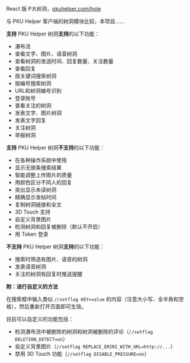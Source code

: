 React 版 P大树洞，[pkuhelper.com/hole](http://pkuhelper.com/hole/)

与 PKU Helper 客户端的树洞模块比较，本项目……

**支持** PKU Helper 树洞**支持**的以下功能：

- 瀑布流
- 查看文字、图片、语音树洞
- 查看树洞的发送时间、回复数量、关注数量
- 查看回复
- 按关键词搜索树洞
- 按编号搜索树洞
- URL和树洞编号识别
- 登录账号
- 查看关注的树洞
- 发表文字、图片树洞
- 发表文字回复
- 关注树洞
- 举报树洞

**支持** PKU Helper 树洞**不支持**的以下功能：

- 在各种操作系统中使用
- 显示无限条搜索结果
- 智能调整上传图片的质量
- 用颜色区分不同人的回复
- 突出显示未读树洞
- 精确显示发帖时间
- 复制树洞链接和全文
- 3D Touch 支持
- 自定义背景图片
- 检测树洞和回复被删除（默认不开启）
- 用 Token 登录

**不支持** PKU Helper 树洞**支持**的以下功能：

- 搜索时筛选有图片、语音的树洞
- 发表语音树洞
- 关注的树洞有回复时推送提醒

**附：进行自定义的方法**

在搜索框中输入类似 `//setflag KEY=value` 的内容（注意大小写、全半角和空格），然后重新打开页面即可生效。

目前可以自定义的功能包括：

- 检测瀑布流中被删除的树洞和树洞被删除的评论（`//setflag DELETION_DETECT=on`）
- 自定义背景图片（`//setflag REPLACE_ERIRI_WITH_URL=http://...`）
- 禁用 3D Touch 功能（`//setflag DISABLE_PRESSURE=on`）